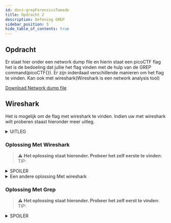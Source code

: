 ```yaml
---
id: docs-grepForensicsTweede
title: Opdracht 2
description: Oefening GREP
sidebar_position: 5
hide_table_of_contents: true
---
```


## Opdracht

Er staat hier onder een network dump file en hierin staat een picoCTF flag het is de bedoeling dat jullie het flag vinden met de hulp van de GREP command(picoCTF{}).
Er zijn inderdaad verschillende manieren om het flag te vinden. Kan ook met wireshark(Wireshark is een network analysis tool)

[Download Network dump file](./assets/Network-dump.pcapng)


## Wireshark

Het is mogelijk om de flag met wireshark te vinden. Indien uw met wireshark wilt proberen staast hieronder meer uitleg.
<details>
  <summary>UITLEG</summary>
  <p>Gisteren avond surfte een klant naar een russiche site.Waardoor zijn PC geinfecteerd is met een virus. Het ip idres van het site is 10.10.10.10(source IP). </p>
</details>

### Oplossing Met Wireshark
> :warning: **Het oplossing staat hieronder. Probeer het zelf eerste te vinden**: 
TIP: 
<details>
    <summary>SPOILER</summary>
    <p>Het is ook mogelijk om virus te krijgen via een ping request :))</p>
    <details>
    <summary>More Tips</summary>
    <p>Zet een filter die uw alleen icmp request toont en controleer de packet bytes van elke request die van 10.10.10.10 komt:))</p>
</details>
</details>


<details>
    <summary>Een andere oplossing Met wireshark</summary>
    <p>Klik op Edit > FInd Pakket > Kies voor String en Packet bytes laat Case Sensotive unchecked. In search string zet "picoCTF" en Klik op find </p>
</details>


### Oplossing Met Grep
> :warning: **Het oplossing staat hieronder. Probeer het zelf eerst te vinden**: 
TIP: 
<details>
  <summary>SPOILER</summary>
  <p>strings Network-dump.pcapng | grep "picoCTF"</p>
</details>


